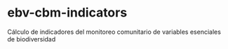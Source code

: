 # ebv-cbm-indicators
Cálculo de indicadores del monitoreo comunitario de variables esenciales de biodiversidad
